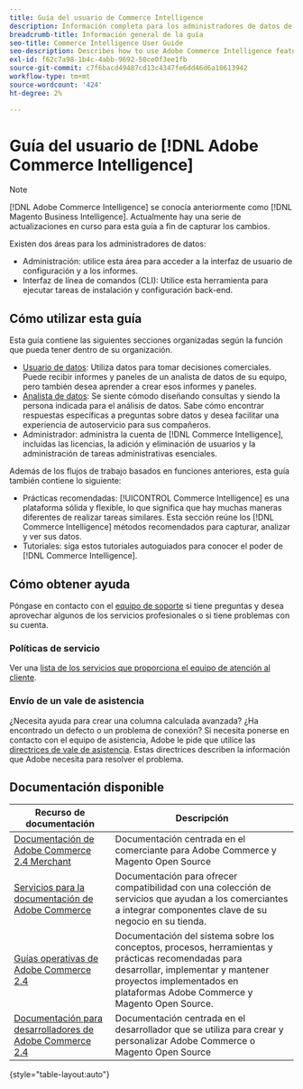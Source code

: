 ```yaml
---
title: Guía del usuario de Commerce Intelligence
description: Información completa para los administradores de datos de Commerce Intelligence.
breadcrumb-title: Información general de la guía
seo-title: Commerce Intelligence User Guide
seo-description: Describes how to use Adobe Commerce Intelligence features used to gain insights from Adobe Commerce or Magento Open Source data, along with other third-party data sources.
exl-id: f62c7a98-1b4c-4abb-9692-50ce0f3ee1fb
source-git-commit: c7f6bacd49487cd13c4347fe6dd46d6a10613942
workflow-type: tm+mt
source-wordcount: '424'
ht-degree: 2%

---
```



# Guía del usuario de [!DNL Adobe Commerce Intelligence]

>[!NOTE]
>
>[!DNL Adobe Commerce Intelligence] se conocía anteriormente como [!DNL Magento Business Intelligence]. Actualmente hay una serie de actualizaciones en curso para esta guía a fin de capturar los cambios.

Existen dos áreas para los administradores de datos:

- Administración: utilice esta área para acceder a la interfaz de usuario de configuración y a los informes.
- Interfaz de línea de comandos (CLI): Utilice esta herramienta para ejecutar tareas de instalación y configuración back-end.

## Cómo utilizar esta guía

Esta guía contiene las siguientes secciones organizadas según la función que pueda tener dentro de su organización.

- [Usuario de datos](data-user.md): Utiliza datos para tomar decisiones comerciales. Puede recibir informes y paneles de un analista de datos de su equipo, pero también desea aprender a crear esos informes y paneles.
- [Analista de datos](data-analyst.md): Se siente cómodo diseñando consultas y siendo la persona indicada para el análisis de datos. Sabe cómo encontrar respuestas específicas a preguntas sobre datos y desea facilitar una experiencia de autoservicio para sus compañeros.
- Administrador: administra la cuenta de [!DNL Commerce Intelligence], incluidas las licencias, la adición y eliminación de usuarios y la administración de tareas administrativas esenciales.

Además de los flujos de trabajo basados en funciones anteriores, esta guía también contiene lo siguiente:

- Prácticas recomendadas: [!UICONTROL Commerce Intelligence] es una plataforma sólida y flexible, lo que significa que hay muchas maneras diferentes de realizar tareas similares. Esta sección reúne los [!DNL Commerce Intelligence] métodos recomendados para capturar, analizar y ver sus datos.
- Tutoriales: siga estos tutoriales autoguiados para conocer el poder de [!DNL Commerce Intelligence].

## Cómo obtener ayuda

Póngase en contacto con el [equipo de soporte](https://experienceleague.adobe.com/docs/commerce-knowledge-base/kb/troubleshooting/miscellaneous/mbi-service-policies.html?lang=es) si tiene preguntas y desea aprovechar algunos de los servicios profesionales o si tiene problemas con su cuenta.

### Políticas de servicio

Ver una [lista de los servicios que proporciona el equipo de atención al cliente](https://experienceleague.adobe.com/docs/commerce-knowledge-base/kb/troubleshooting/miscellaneous/mbi-service-policies.html?lang=es).

### Envío de un vale de asistencia

¿Necesita ayuda para crear una columna calculada avanzada? ¿Ha encontrado un defecto o un problema de conexión? Si necesita ponerse en contacto con el equipo de asistencia, Adobe le pide que utilice las [directrices de vale de asistencia](https://experienceleague.adobe.com/docs/commerce-knowledge-base/kb/troubleshooting/miscellaneous/mbi-service-policies.html?lang=es). Estas directrices describen la información que Adobe necesita para resolver el problema.

## Documentación disponible

| Recurso de documentación | Descripción |
|----------------------- | ----------- |
| [Documentación de Adobe Commerce 2.4 Merchant](https://experienceleague.adobe.com/docs/commerce-admin/user-guides/home.html?lang=es) | Documentación centrada en el comerciante para Adobe Commerce y Magento Open Source |
| [Servicios para la documentación de Adobe Commerce](https://experienceleague.adobe.com/docs/commerce-merchant-services/user-guides/home.html?lang=es) | Documentación para ofrecer compatibilidad con una colección de servicios que ayudan a los comerciantes a integrar componentes clave de su negocio en su tienda. |
| [Guías operativas de Adobe Commerce 2.4](https://experienceleague.adobe.com/docs/commerce-operations/operational-guides/home.html?lang=es) | Documentación del sistema sobre los conceptos, procesos, herramientas y prácticas recomendadas para desarrollar, implementar y mantener proyectos implementados en plataformas Adobe Commerce y Magento Open Source. |
| [Documentación para desarrolladores de Adobe Commerce 2.4](https://developer.adobe.com/commerce/) | Documentación centrada en el desarrollador que se utiliza para crear y personalizar Adobe Commerce o Magento Open Source |

{style="table-layout:auto"}
